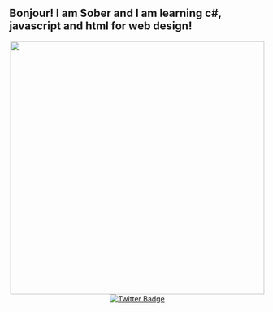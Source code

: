 ## Bonjour! I am Sober and I am learning c#, javascript and html for web design!


<div id="header" align="center">
  <img src="https://media3.giphy.com/media/3oKIPnAiaMCws8nOsE/200w.gif?cid=6c09b9522vdsqsmufb32ypm6wbyxx2mhwsvw1x2sgn568x5i&rid=200w.gif&ct=g" width="500"/>
</div>

<div id="header" align="center">
<a href="https://twitter.com/IAMS0BER">  
  <img src="https://img.shields.io/badge/Twitter-blue?style=for-the-badge&logo=twitter&logoColor=white" alt="Twitter Badge"/>
</div>



